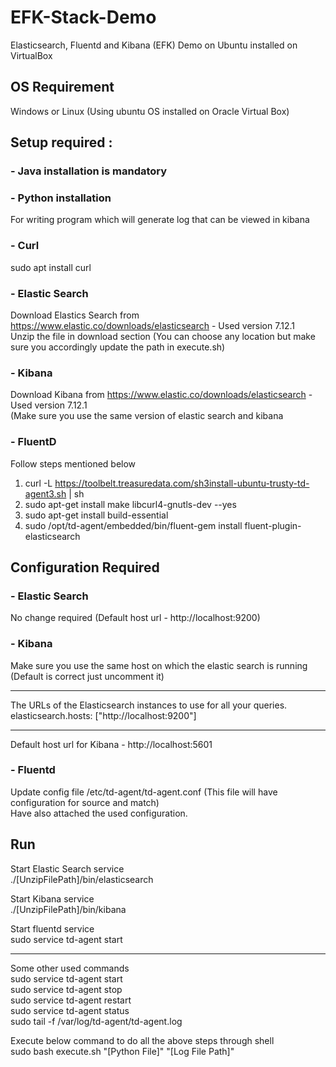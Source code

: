 # EFK-Stack-Demo
Elasticsearch, Fluentd and Kibana (EFK) Demo on Ubuntu installed on VirtualBox


## OS Requirement
Windows or Linux (Using ubuntu OS installed on Oracle Virtual Box)

## Setup required : 
### - Java installation is mandatory 

### - Python installation
For writing program which will generate log that can be viewed in kibana

### - Curl 
sudo apt install curl

### - Elastic Search 
Download Elastics Search from https://www.elastic.co/downloads/elasticsearch - Used version 7.12.1 <br />
Unzip the file in download section (You can choose any location but make sure you accordingly update the path in execute.sh) 

### - Kibana
Download Kibana from https://www.elastic.co/downloads/elasticsearch - Used version 7.12.1 <br />
(Make sure you use the same version of elastic search and kibana

### - FluentD
Follow steps mentioned below
1. curl -L https://toolbelt.treasuredata.com/sh3install-ubuntu-trusty-td-agent3.sh | sh
2. sudo apt-get install make libcurl4-gnutls-dev --yes
3. sudo apt-get install build-essential
4. sudo /opt/td-agent/embedded/bin/fluent-gem install fluent-plugin-elasticsearch

## Configuration Required
### - Elastic Search  
No change required (Default host url - http://localhost:9200)

### - Kibana
Make sure you use the same host on which the elastic search is running (Default is correct just uncomment it)
****
The URLs of the Elasticsearch instances to use for all your queries. <br />
elasticsearch.hosts: ["http://localhost:9200"]
****
Default host url for Kibana - http://localhost:5601

### - Fluentd

Update config file /etc/td-agent/td-agent.conf (This file will have configuration for source and match) <br />
Have also attached the used configuration.

## Run 
Start Elastic Search service <br />
./[UnzipFilePath]/bin/elasticsearch

Start Kibana service <br />
./[UnzipFilePath]/bin/kibana

Start fluentd service <br />
sudo service td-agent start

******
  Some other used commands <br />
  sudo service td-agent start <br />
  sudo service td-agent stop <br />
  sudo service td-agent restart <br />
  sudo service td-agent status <br />
  sudo tail -f /var/log/td-agent/td-agent.log

Execute below command to do all the above steps through shell <br />
sudo bash execute.sh "[Python File]" "[Log File Path]"
